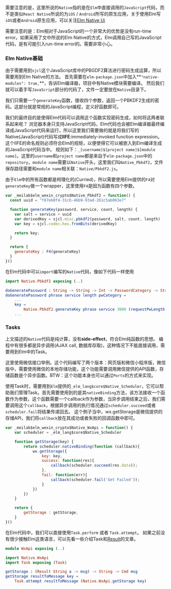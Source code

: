 需要注意的是，这里所说的`Native`指的是在`Elm`中直接调用的`JavaScript`代码，而不是类似`React Native`所说的为`iOS` / `Android`所写的原生应用，关于使用Elm写`iOS`或者`Android`原生应用，可以关注[Elm Native Ui](https://github.com/ohanhi/elm-native-ui)

需要注意的是：Elm相对于JavaScript的一个非常大的优势是没有run-time error。如果采用了文中所说的Elm Native的方式，Elm调用自己写的JavaScript代码，是有可能引入run-time error的。需要非常小心。

### Elm Native基础
由于需要用到`sjcl`这个JavaScript库中的PBGDF2算法进行密码生成运算，所以需要用到Elm Native的方法。
首先需要在`elm-package.json`中加入**`"native-modules": true,`**，告诉Elm编译器，项目中有Native模块需要编译。
然后我们就可以着手写`JavaScript`部分的代码了，文件一定要放在`Native`目录下。

我们只需要一个`generateKey`函数，接收四个参数，返回一个PBKDF2生成的密码。这部分就是常规的JavaScript编程，定义好函数即可。

我们的最终目的是使得Elm代码可以调用这个函数实现密码生成，如何将这两者联系起来呢？
浏览器本身只支持JavaScript代码，Elm代码也会被Elm编译器最终编译成JavaScript代码来运行，所以这里我们需要做的就是将我们写的Native(JavaScript)代码写成**IIFE**:immediately-invoked function expression。这个IIFE的命名规则必须符合Elm的规矩，以便使得它可以被嵌入到Elm编译生成的JavaScript代码当中。
规则如下：`_[username]$[project name]$[module name]`。这里的`username`和`project name`都是来自于`elm-package.json`中的`repository`，`module name`需要以`Native`开头，这里我们叫`Native_Pbkdf2`，文件保存路径需要和`module name`相关联：`Native/Pbkdf2.js`。

由于`Elm`中的所有函数都是柯理化的(Curried)，所以需要使用Elm提供的`F4`对`generateKey`做一个wrapper，这里使用`F4`是因为函数有四个参数。

``` javascript
var _meilab$elm_wexin_crypto$Native_Pbkdf2 = function() {
  const uuid = "f87eb0f4-31cb-46b9-93ad-261c5ab063e7"

  function generateKey(password, service, count, length) {
    var salt = service + uuid
    var derivedKey = sjcl.misc.pbkdf2(password, salt, count, length)
    var key = sjcl.codec.hex.fromBits(derivedKey)

    return key;
  }

  return {
    generateKey : F4(generateKey)
  }
}()
```

在Elm代码中可以`import`编写的`Native`代码，像如下代码一样使用

```elm
import Native.Pbkdf2 exposing (..)

doGeneratePassword : String -> String -> Int -> PasswordCategory -> String
doGeneratePassword phrase service length pwCategory =
    ...
    key =
        Native.Pbkdf2.generateKey phrase service 3000 (requestPwLength * nDigits)
    ...
```

### Tasks
上文描述的`Native`代码是纯计算，没有**side-effect**，符合Elm纯函数的思想。
编程中有很多都是异步调用(AJAX call, 数据库存取)，这种情况下不能直接调用，需要用到Elm中的Task。

这里使用微信接口举例。这个代码编写了两个版本：网页版和微信小程序版，微信版中，需要使用微信的本地存储功能，这个功能需要调用微信提供的API函数，存储函数是个异步函数。BTW：这个功能本身也可以通过`Ports`的方式来实现。

使用Task时，需要用到`Elm`提供的`_elm_lang$core$Native_Scheduler`，它可以帮助我们管理Task。首先需要使用到的是其`nativeBinding`方法，该方法接收一个函数作为参数，这个函数需要一个callback作为参数，当异步调用结束之后，我们需要调用这个`callback`，根据异步调用的执行情况通过`scheduler.succeed`或者`scheduler.fail`将结果传递回去。
这个例子当中，wx.getStorage是微信提供的存储API，我们将`callback`放在其成功或者失败的回调函数中即可。

```javascript
var _meilab$elm_wexin_crypto$Native_WxApi = function() {
    var scheduler = _elm_lang$core$Native_Scheduler

    function getStorage(key) {
        return scheduler.nativeBinding(function (callback){
            wx.getStorage({
                key: key,
                success: function(res){
                    callback(scheduler.succeed(res.data));
                },
                fail: function(err){
                    callback(scheduler.fail('Get Failed'));
                }
            })
        })
    }

    return {
        getStorage : getStorage,
    }
}()
```

在Elm代码中，我们可以直接使用`Task.perform` 或者 `Task.attempt`。
如果之前没有很少接触Elm这类语言，可以先看一些介绍Task和[Result](https://guide.elm-lang.org/error_handling/result.html)的文章。

```elm
module WxApi exposing (..)

import Native.WxApi
import Task exposing (Task)

getStorage : (Result String a -> msg) -> String -> Cmd msg
getStorage resultToMessage key =
    Task.attempt resultToMessage (Native.WxApi.getStorage key)
```
